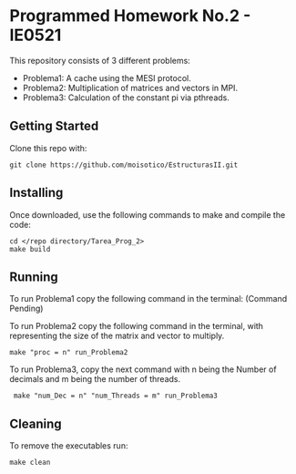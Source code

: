 # Programmed Homework No.2 - IE0521
This repository consists of 3 different problems:
* Problema1: A cache using the MESI protocol.
* Problema2: Multiplication of matrices and vectors in MPI.
* Problema3: Calculation of the constant pi via pthreads.

## Getting Started
Clone this repo with:
 ```
 git clone https://github.com/moisotico/EstructurasII.git
 ```

## Installing
Once downloaded, use the following commands to make and compile the code:
```
cd </repo directory/Tarea_Prog_2>
make build
```

## Running
To run Problema1 copy the following command in the terminal:
(Command Pending)


To run Problema2 copy the following command in the terminal, with representing
the size of the matrix and vector to multiply.
```
make "proc = n" run_Problema2
```

To run Problema3, copy the next command with n being the Number of decimals
and m being the number of threads.
```
 make "num_Dec = n" "num_Threads = m" run_Problema3
```

## Cleaning
To remove the executables run:
```
make clean
```

